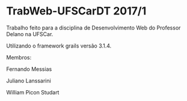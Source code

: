 # TrabWeb-UFSCarDT 2017/1
Trabalho feito para a disciplina de Desenvolvimento Web do Professor Delano na UFSCar.

Utilizando o framework grails versão 3.1.4.

Membros: 

Fernando Messias

Juliano Lanssarini

William Picon Studart
